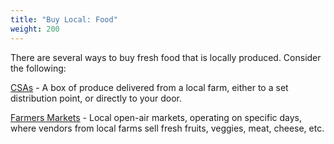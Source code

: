 ```yaml
---
title: "Buy Local: Food"
weight: 200
---
```


There are several ways to buy fresh food that is locally produced. Consider the following:

[CSAs](/buylocal/localfood/csa) - A box of produce delivered from a local farm, either to a set distribution point,
or directly to your door.

[Farmers Markets](/buylocal/localfood/farmersmarkets) - Local open-air markets, operating on specific days, where vendors from local farms
sell fresh fruits, veggies, meat, cheese, etc.